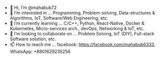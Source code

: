 - 👋 Hi, I’m @mahabub72
- 👀 I’m interested in ... Programming, Problem-solving, Data-structures & Algorithms, IoT, Software/Web Engineering, etc.
- 🌱 I’m currently learning ... C/C++, Python, React-Native, Docker & Kubernetes, Micro-services arch., devOps, Networking & IoT, etc.
- 💞️ I’m looking to collaborate on ... Problem Solving, IoT (DIY), Full-stack Software solution, etc.
- 📫 How to reach me ... facebook: https://facebook.com/mahabub6333, WhatsApp: +8801629235256

<!---
mahabub72/mahabub72 is a ✨ special ✨ repository because its `README.md` (this file) appears on your GitHub profile.
You can click the Preview link to take a look at your changes.
--->
